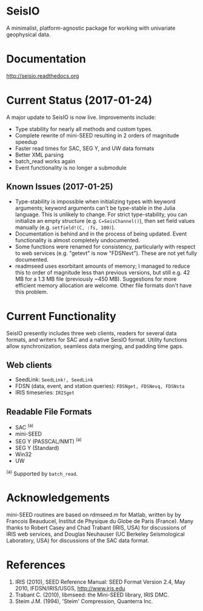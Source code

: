 # SeisIO
A minimalist, platform-agnostic package for working with univariate geophysical data.

# Documentation
http://seisio.readthedocs.org

# Current Status (2017-01-24)
A major update to SeisIO is now live. Improvements include:
* Type stability for nearly all methods and custom types.
* Complete rewrite of mini-SEED resulting in 2 orders of magnitude speedup
* Faster read times for SAC, SEG Y, and UW data formats
* Better XML parsing
* batch_read works again
* Event functionality is no longer a submodule

## Known Issues (2017-01-25)
* Type-stability is impossible when initializing types with keyword arguments; keyword arguments can't be type-stable in the Julia language. This is unlikely to change. For strict type-stability, you can initialize an empty structure (e.g. `C=SeisChannel()`), then set field values manually (e.g. `setfield!(C, :fs, 100)`).
* Documentation is behind and in the process of being updated. Event functionality is almost completely undocumented.
* Some functions were renamed for consistency, particularly with respect to web services (e.g. "getevt" is now "FDSNevt"). These are not yet fully documented.
* readmseed uses exorbitant amounts of memory; I managed to reduce this to order of magnitude less than previous versions, but still e.g. 42 MB for a 1.3 MB file (previously ~450 MB). Suggestions for more efficient memory allocation are welcome. Other file formats don't have this problem.

# Current Functionality
SeisIO presently includes three web clients, readers for several data formats, and writers for SAC and a native SeisIO format. Utility functions allow synchronization, seamless data merging, and padding time gaps.

## Web clients
* SeedLink: ``SeedLink!, SeedLink``
* FDSN (data, event, and station queries): ``FDSNget, FDSNevq, FDSNsta``
* IRIS timeseries: ``IRISget``

## Readable File Formats
* SAC <sup>(a)</sup>
* mini-SEED
* SEG Y (PASSCAL/NMT) <sup>(a)</sup>
* SEG Y (Standard)
* Win32
* UW

<sup>(a)</sup> Supported by ``batch_read``.

# Acknowledgements
mini-SEED routines are based on rdmseed.m for Matlab, written by by Francois Beauducel, Institut de Physique du Globe de Paris (France). Many thanks to Robert Casey and Chad Trabant (IRIS, USA) for discussions of IRIS web services, and Douglas Neuhauser (UC Berkeley Seismological Laboratory, USA) for discussions of the SAC data format.

# References
1. IRIS (2010), SEED Reference Manual: SEED Format Version 2.4, May 2010, IFDSN/IRIS/USGS, http://www.iris.edu
2. Trabant C. (2010), libmseed: the Mini-SEED library, IRIS DMC.
3. Steim J.M. (1994), 'Steim' Compression, Quanterra Inc.
